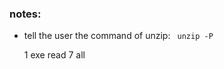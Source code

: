 ### notes:
- tell the user the command of unzip: 
    ``` unzip -P``` 

    1 exe
     read
    7 all